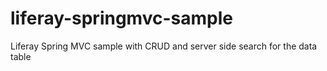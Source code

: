 liferay-springmvc-sample
========================

Liferay Spring MVC sample with CRUD and server side search for the data table
